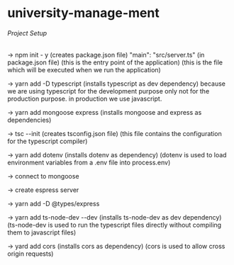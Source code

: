 # university-manage-ment

###### Project Setup

-> npm init - y (creates package.json file) "main": "src/server.ts" (in package.json file) (this is the entry point of the application) (this is the file which will be executed when we run the application)

-> yarn add -D typescript (installs typescript as dev dependency) because we are using typescript for the development purpose only not for the production purpose. in production we use javascript.

-> yarn add mongoose express (installs mongoose and express as dependencies)

-> tsc --init (creates tsconfig.json file) (this file contains the configuration for the typescript compiler)

-> yarn add dotenv (installs dotenv as dependency) (dotenv is used to load environment variables from a .env file into process.env)

-> connect to mongoose

-> create espress server

-> yarn add -D @types/express

-> yarn add ts-node-dev --dev (installs ts-node-dev as dev dependency) (ts-node-dev is used to run the typescript files directly without compiling them to javascript files)

-> yard add cors (installs cors as dependency) (cors is used to allow cross origin requests)
